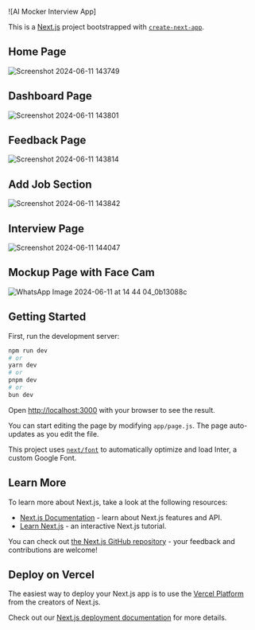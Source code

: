 ![AI Mocker Interview App]

This is a [Next.js](https://nextjs.org/) project bootstrapped with [`create-next-app`](https://github.com/vercel/next.js/tree/canary/packages/create-next-app).

## Home Page
![Screenshot 2024-06-11 143749](https://github.com/anku0810/AI-mockup-Interview/assets/114290163/50c9484f-3497-4ccd-aa88-bbad914e5a8d)


## Dashboard Page
![Screenshot 2024-06-11 143801](https://github.com/anku0810/AI-mockup-Interview/assets/114290163/ad3958a2-10eb-4c0e-9aca-d0a1365a8d4a)

## Feedback Page
![Screenshot 2024-06-11 143814](https://github.com/anku0810/AI-mockup-Interview/assets/114290163/d21ddcaf-65f5-451c-8f0e-dd54fc4004d9)

## Add Job Section
![Screenshot 2024-06-11 143842](https://github.com/anku0810/AI-mockup-Interview/assets/114290163/1ec60462-a343-4b62-84b4-2cf572b177e5)

## Interview Page
![Screenshot 2024-06-11 144047](https://github.com/anku0810/AI-mockup-Interview/assets/114290163/a53b3634-e41f-4f37-aec4-948d1282145f)

## Mockup Page with Face Cam
![WhatsApp Image 2024-06-11 at 14 44 04_0b13088c](https://github.com/anku0810/AI-mockup-Interview/assets/114290163/1d84b0af-6b33-4f3f-ac97-4f9b41eb2aa5)



## Getting Started

First, run the development server:

```bash
npm run dev
# or
yarn dev
# or
pnpm dev
# or
bun dev
```

Open [http://localhost:3000](http://localhost:3000) with your browser to see the result.

You can start editing the page by modifying `app/page.js`. The page auto-updates as you edit the file.

This project uses [`next/font`](https://nextjs.org/docs/basic-features/font-optimization) to automatically optimize and load Inter, a custom Google Font.

## Learn More

To learn more about Next.js, take a look at the following resources:

- [Next.js Documentation](https://nextjs.org/docs) - learn about Next.js features and API.
- [Learn Next.js](https://nextjs.org/learn) - an interactive Next.js tutorial.

You can check out [the Next.js GitHub repository](https://github.com/vercel/next.js/) - your feedback and contributions are welcome!

## Deploy on Vercel

The easiest way to deploy your Next.js app is to use the [Vercel Platform](https://vercel.com/new?utm_medium=default-template&filter=next.js&utm_source=create-next-app&utm_campaign=create-next-app-readme) from the creators of Next.js.

Check out our [Next.js deployment documentation](https://nextjs.org/docs/deployment) for more details.
